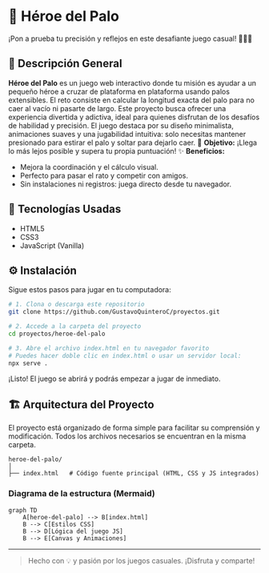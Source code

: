 # 📌 Héroe del Palo
¡Pon a prueba tu precisión y reflejos en este desafiante juego casual! 🦸‍♂️🌉

## 📖 Descripción General

**Héroe del Palo** es un juego web interactivo donde tu misión es ayudar a un pequeño héroe a cruzar de plataforma en plataforma usando palos extensibles. El reto consiste en calcular la longitud exacta del palo para no caer al vacío ni pasarte de largo. Este proyecto busca ofrecer una experiencia divertida y adictiva, ideal para quienes disfrutan de los desafíos de habilidad y precisión.
El juego destaca por su diseño minimalista, animaciones suaves y una jugabilidad intuitiva: solo necesitas mantener presionado para estirar el palo y soltar para dejarlo caer.
🎯 **Objetivo:** ¡Llega lo más lejos posible y supera tu propia puntuación!
✨ **Beneficios:**
- Mejora la coordinación y el cálculo visual.
- Perfecto para pasar el rato y competir con amigos.
- Sin instalaciones ni registros: juega directo desde tu navegador.

## 🚀 Tecnologías Usadas

- HTML5
- CSS3
- JavaScript (Vanilla)

## ⚙️ Instalación

Sigue estos pasos para jugar en tu computadora:

```sh
# 1. Clona o descarga este repositorio
git clone https://github.com/GustavoQuinteroC/proyectos.git

# 2. Accede a la carpeta del proyecto
cd proyectos/heroe-del-palo

# 3. Abre el archivo index.html en tu navegador favorito
# Puedes hacer doble clic en index.html o usar un servidor local:
npx serve .
```

¡Listo! El juego se abrirá y podrás empezar a jugar de inmediato.

## 🏗️ Arquitectura del Proyecto

El proyecto está organizado de forma simple para facilitar su comprensión y modificación. Todos los archivos necesarios se encuentran en la misma carpeta.

```plaintext
heroe-del-palo/
│
├── index.html   # Código fuente principal (HTML, CSS y JS integrados)
```

### Diagrama de la estructura (Mermaid)

```mermaid
graph TD
    A[heroe-del-palo] --> B[index.html]
    B --> C[Estilos CSS]
    B --> D[Lógica del juego JS]
    B --> E[Canvas y Animaciones]
```

---

> Hecho con 💡 y pasión por los juegos casuales. ¡Disfruta y comparte!